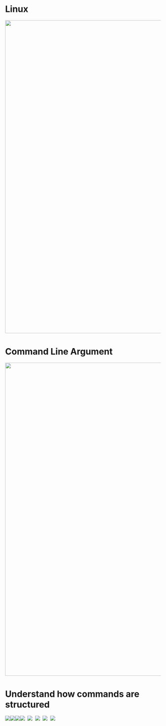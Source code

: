 # Linux

<pre>
<img src="https://user-images.githubusercontent.com/78292851/182323998-7263cfb8-51ba-4966-bdd5-0513f3d48b48.jpeg" width="1010"><img src="https://user-images.githubusercontent.com/78292851/182324193-c27f9acf-c1c2-45cd-b229-21b2081d57b7.jpeg" width="1010"><img src="https://user-images.githubusercontent.com/78292851/182324451-736b66e0-ff3d-4a9c-9392-ec6322cacd82.jpeg" width="1010"> 
</pre>

# Command Line Argument

<pre>
<img src="https://user-images.githubusercontent.com/78292851/182324448-d58ba9f5-6e73-4f67-a851-f05ea7805e64.jpeg" width="1010"><img src="https://user-images.githubusercontent.com/78292851/182324828-d196a40c-8a28-48c7-b657-0f3ad44234b3.jpeg"1010"><img src="https://user-images.githubusercontent.com/78292851/182324462-835d92e8-adcf-4c95-b822-931009f951cf.jpeg"><img src="https://user-images.githubusercontent.com/78292851/182325259-bfeaeacc-764f-4704-aaa5-ae61bc68d5c5.jpeg"1010"> <img src="https://user-images.githubusercontent.com/78292851/182325269-282e60c6-0419-4047-917e-5b713c1f2036.jpeg"1010"> 
</pre>

# Understand how commands are structured

<pre>
<img src="https://user-images.githubusercontent.com/78292851/182326928-b25645c5-997b-493b-a593-00fe35ab218b.jpeg"><img src="https://user-images.githubusercontent.com/78292851/182325285-31436f0b-749d-43ca-a087-dd418609a978.jpeg"1010"><img src="https://user-images.githubusercontent.com/78292851/182325303-5f8fb556-6d98-4d32-b888-57fdb568fc93.jpeg"><img src="https://user-images.githubusercontent.com/78292851/182325252-f8b22d5d-4c2a-4b0b-a89b-3e5d0b24df10.jpeg"1010"> <img src="https://user-images.githubusercontent.com/78292851/182325264-6ca81d5b-828b-4a84-8129-ebf0dbbd9d53.jpeg"1010"> <img src="https://user-images.githubusercontent.com/78292851/182326877-c2263c89-edd5-4a18-96a7-6075417688bf.jpeg"1010"> <img src="https://user-images.githubusercontent.com/78292851/182325298-0ee84234-35a2-4ded-9efa-2f85f6b1385b.jpeg"> <img src="https://user-images.githubusercontent.com/78292851/182325307-09056a6a-afc3-44d4-b43d-ebc38458f6fe.jpeg"1010"> 
</pre>
